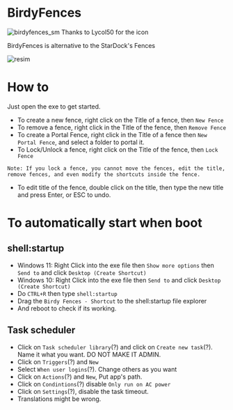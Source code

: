 # BirdyFences
![birdyfences_sm](https://github.com/user-attachments/assets/ac577965-9f2f-483a-9bfd-4281b199ec73)
Thanks to Lycol50 for the icon

BirdyFences is alternative to the StarDock's Fences

![resim](https://github.com/user-attachments/assets/f6e8497d-b266-499a-b92b-2e62e5319b64)

# How to
Just open the exe to get started.

- To create a new fence, right click on the Title of a fence, then `New Fence`
- To remove a fence, right click in the Title of the fence, then `Remove Fence`
- To create a Portal Fence, right click in the Title of a fence then `New Portal Fence`, and select a folder to portal it.
- To Lock/Unlock a fence, right click on the Title of the fence, then `Lock Fence`
```
Note: If you lock a fence, you cannot move the fences, edit the title, remove fences, and even modify the shortcuts inside the fence.
```
- To edit title of the fence, double click on the title, then type the new title and press Enter, or ESC to undo.

# To automatically start when boot
## shell:startup
- Windows 11: Right Click into the exe file then `Show more options` then `Send to` and click `Desktop (Create Shortcut)`
- Windows 10: Right Click into the exe file then `Send to` and click `Desktop (Create Shortcut)`
- Do `CTRL+R` then type `shell:startup`
- Drag the `Birdy Fences - Shortcut` to the shell:startup file explorer
- And reboot to check if its working.
## Task scheduler
- Click on `Task scheduler library`(?) and click on `Create new task`(?). Name it what you want. DO NOT MAKE IT ADMIN.
- Click on `Triggers`(?) and `New`
- Select `When user logins`(?). Change others as you want
- Click on `Actions`(?) and `New`, Put app's path.
- Click on `Condintions`(?) disable `Only run on AC power`
- Click on `Settings`(?), disable the task timeout.
- Translations might be wrong.
